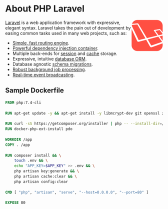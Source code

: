 # About PHP Laravel

<a target="_blank" rel="noopener noreferrer" href="https://laravel.com">
    <img alt="Laravel Logo" align="right" src="/php-laravel/logo.png" width="100px" />
</a>

[Laravel](https://laravel.com) is a web application framework with expressive, elegant syntax. Laravel takes the pain out of development by easing common tasks used in many web projects, such as:

- [Simple, fast routing engine](https://laravel.com/docs/routing).
- [Powerful dependency injection container](https://laravel.com/docs/container).
- Multiple back-ends for [session](https://laravel.com/docs/session) and [cache](https://laravel.com/docs/cache) storage.
- Expressive, intuitive [database ORM](https://laravel.com/docs/eloquent).
- Database agnostic [schema migrations](https://laravel.com/docs/migrations).
- [Robust background job processing](https://laravel.com/docs/queues).
- [Real-time event broadcasting](https://laravel.com/docs/broadcasting).

## Sample Dockerfile

```Dockerfile
FROM php:7.4-cli

RUN apt-get update -y && apt-get install -y libmcrypt-dev git openssl zip unzip

RUN curl -sS https://getcomposer.org/installer | php -- --install-dir=/usr/local/bin --filename=composer
RUN docker-php-ext-install pdo

WORKDIR /app
COPY . /app

RUN composer install && \
    touch .env && \
    echo "APP_KEY=$APP_KEY" >> .env && \
    php artisan key:generate && \
    php artisan cache:clear && \
    php artisan config:clear

CMD [ "php", "artisan", "serve", "--host=0.0.0.0", "--port=80" ]

EXPOSE 80
```
